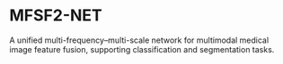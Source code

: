 # MFSF2-NET
A unified multi-frequency–multi-scale network for multimodal medical image feature fusion, supporting classification and segmentation tasks.
